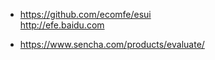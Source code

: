 * https://github.com/ecomfe/esui  
http://efe.baidu.com  

* https://www.sencha.com/products/evaluate/  
